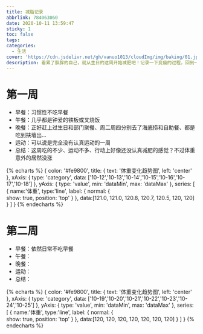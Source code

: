 ```yaml
---
title: 减脂记录
abbrlink: 784063060
date: 2020-10-11 13:59:47
sticky: 1
toc: false
tags:
categories:
  - 生活
cover: 'https://cdn.jsdelivr.net/gh/vanuo1013/cloudImg/img/baking/01.jpg'
description: 看累了胖胖的自己，就从生日的这周开始减肥吧！记录一下变瘦的过程，回到一百斤就删除此帖（标准的FLAG?）
---
```


# 第一周

+ 早餐：习惯性不吃早餐
+ 午餐：几乎都是钟爱的铁板或叉烧饭
+ 晚餐：正好赶上过生日和部门聚餐、周二周四分别去了海底捞和自助餐、都是吃到扶墙出...
+ 运动：可以说是完全没有认真运动的一周
+ 总结：这周吃的不少、运动不多、行动上好像还没认真减肥的感觉？不过体重意外的居然没涨

{% echarts %}
{
    color: '#fe9800',
    title: {
        text: '体重变化趋势图',
        left: 'center'
    },
    xAxis: {
        type: 'category',
        data: ['10-12','10-13','10-14','10-15','10-16','10-17','10-18']
    },
    yAxis: {
        type: 'value',
        min: 'dataMin',
        max: 'dataMax'
    },
    series: [
        {
            name:'体重',
            type:'line',
            label: {
                normal: {       
                    show: true,
                    position: 'top'
                }
            },
            data:[121.0, 121.0, 120.8, 120.7, 120.5, 120, 120]
        }
    ]
}
{% endecharts %}

# 第二周

+ 早餐：依然日常不吃早餐
+ 午餐：
+ 晚餐：
+ 运动：
+ 总结：

{% echarts %}
{
    color: '#fe9800',
    title: {
        text: '体重变化趋势图',
        left: 'center'
    },
    xAxis: {
        type: 'category',
        data: ['10-19','10-20','10-21','10-22','10-23','10-24','10-25']
    },
    yAxis: {
        type: 'value',
        min: 'dataMin',
        max: 'dataMax'
    },
    series: [
        {
            name:'体重',
            type:'line',
            label: {
                normal: {       
                    show: true,
                    position: 'top'
                }
            },
            data:[120, 120, 120, 120, 120, 120, 120]
        }
    ]
}
{% endecharts %}